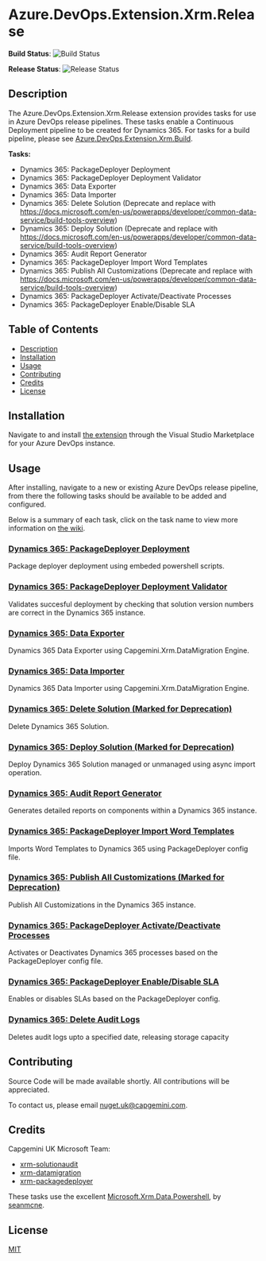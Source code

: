 # Azure.DevOps.Extension.Xrm.Release

**Build Status**: ![Build Status](https://capgeminiuk.visualstudio.com/GitHub%20Support/_apis/build/status/CI-Builds/Azure%20DevOps%20Extensions/devops-xrmrelease-extensions-CI-Build?branchName=master)

**Release Status**: ![Release Status](https://capgeminiuk.vsrm.visualstudio.com/_apis/public/Release/badge/d743f9d4-7dae-476e-a963-f038f994a35d/2/4)

## Description

The Azure.DevOps.Extension.Xrm.Release extension provides tasks for use in Azure DevOps release pipelines. These tasks enable a Continuous Deployment pipeline to be created for Dynamics 365. For tasks for a build pipeline, please see [Azure.DevOps.Extension.Xrm.Build](https://github.com/Capgemini/azure-devops-extension-xrm-build).

**Tasks:**

* Dynamics 365: PackageDeployer Deployment
* Dynamics 365: PackageDeployer Deployment Validator
* Dynamics 365: Data Exporter
* Dynamics 365: Data Importer
* Dynamics 365: Delete Solution (Deprecate and replace with https://docs.microsoft.com/en-us/powerapps/developer/common-data-service/build-tools-overview)
* Dynamics 365: Deploy Solution (Deprecate and replace with https://docs.microsoft.com/en-us/powerapps/developer/common-data-service/build-tools-overview)
* Dynamics 365: Audit Report Generator
* Dynamics 365: PackageDeployer Import Word Templates
* Dynamics 365: Publish All Customizations (Deprecate and replace with https://docs.microsoft.com/en-us/powerapps/developer/common-data-service/build-tools-overview)
* Dynamics 365: PackageDeployer Activate/Deactivate Processes
* Dynamics 365: PackageDeployer Enable/Disable SLA

## Table of Contents

* [Description](#Description)  
* [Installation](#Installation)
* [Usage](#Usage)
* [Contributing](#Contributing)
* [Credits](#Credits)
* [License](#License)

## Installation

Navigate to and install [the extension](https://marketplace.visualstudio.com/items?itemName=capgemini-msft-uk.capgemini-xrm-release-extension) through the Visual Studio Marketplace for your Azure DevOps instance.

## Usage

After installing, navigate to a new or existing Azure DevOps release pipeline, from there the following tasks should be available to be added and configured.

Below is a summary of each task, click on the task name to view more information on [the wiki](https://github.com/Capgemini/azure-devops-extension-xrm-release/wiki).

### [Dynamics 365: PackageDeployer Deployment](https://github.com/Capgemini/azure-devops-extension-xrm-release/wiki/Usage#Dynamics-365-PackageDeployer-Deployment)
Package deployer deployment using embeded powershell scripts.

### [Dynamics 365: PackageDeployer Deployment Validator](https://github.com/Capgemini/azure-devops-extension-xrm-release/wiki/Usage#Dynamics-365-PackageDeployer-Deployment-Validator)
Validates succesful deployment by checking that solution version numbers are correct in the Dynamics 365 instance.

### [Dynamics 365: Data Exporter](https://github.com/Capgemini/azure-devops-extension-xrm-release/wiki/Usage#Dynamics-365-Data-Exporter)
Dynamics 365 Data Exporter using Capgemini.Xrm.DataMigration Engine.

### [Dynamics 365: Data Importer](https://github.com/Capgemini/azure-devops-extension-xrm-release/wiki/Usage#Dynamics-365-Data-Importer)
Dynamics 365 Data Importer using Capgemini.Xrm.DataMigration Engine.

### [Dynamics 365: Delete Solution (Marked for Deprecation)](https://github.com/Capgemini/azure-devops-extension-xrm-release/wiki/Usage#Dynamics-365-Delete-Solution)
Delete Dynamics 365 Solution.

### [Dynamics 365: Deploy Solution (Marked for Deprecation)](https://github.com/Capgemini/azure-devops-extension-xrm-release/wiki/Usage#Dynamics-365-Deploy-Solution)
Deploy Dynamics 365 Solution managed or unmanaged using async import operation.

### [Dynamics 365: Audit Report Generator](https://github.com/Capgemini/azure-devops-extension-xrm-release/wiki/Usage#Dynamics-365-Audit-Report-Generator)
Generates detailed reports on components within a Dynamics 365 instance.

### [Dynamics 365: PackageDeployer Import Word Templates](https://github.com/Capgemini/azure-devops-extension-xrm-release/wiki/Usage#Dynamics-365-PackageDeployer-Import-Word-Templates)
Imports Word Templates to Dynamics 365 using PackageDeployer config file.

### [Dynamics 365: Publish All Customizations (Marked for Deprecation)](https://github.com/Capgemini/azure-devops-extension-xrm-release/wiki/Usage#Dynamics-365-Publish-All-Customizations)
Publish All Customizations in the Dynamics 365 instance.

### [Dynamics 365: PackageDeployer Activate/Deactivate Processes](https://github.com/Capgemini/azure-devops-extension-xrm-release/wiki/Usage#Dynamics-365-PackageDeployer-ActivateDeactivate-Processes)
Activates or Deactivates Dynamics 365 processes based on the PackageDeployer config file.

### [Dynamics 365: PackageDeployer Enable/Disable SLA](https://github.com/Capgemini/azure-devops-extension-xrm-release/wiki/Usage#Dynamics-365-PackageDeployer-EnableDisable-SLA)
Enables or disables SLAs based on the PackageDeployer config.

### [Dynamics 365: Delete Audit Logs](https://github.com/Capgemini/azure-devops-extension-xrm-release/wiki/Usage#)
Deletes audit logs upto a specified date, releasing storage capacity

## Contributing

Source Code will be made available shortly. All contributions will be appreciated. 

To contact us, please email [nuget.uk@capgemini.com](mailto:nuget.uk@capgemini.com).

## Credits

Capgemini UK Microsoft Team:

- [xrm-solutionaudit](https://github.com/Capgemini/xrm-solutionaudit)
- [xrm-datamigration](https://github.com/Capgemini/xrm-datamigration)
- [xrm-packagedeployer](https://github.com/Capgemini/xrm-packagedeployer)

These tasks use the excellent [Microsoft.Xrm.Data.Powershell](https://github.com/seanmcne/Microsoft.Xrm.Data.PowerShell), by [seanmcne](https://github.com/seanmcne).

## License

[MIT](https://github.com/Capgemini/azure-devops-extension-xrm-release/blob/master/LICENSE)
